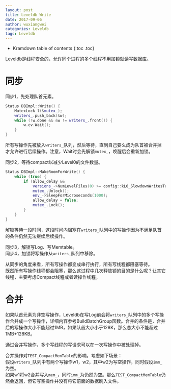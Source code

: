 ```yaml
---
layout: post
title: Leveldb Write
date: 2017-09-06
author: wuxiangwei
categories: Leveldb
tags: Leveldb
---
```


* Kramdown table of contents
{:toc .toc}

Leveldb是线程安全的，允许同个进程的多个线程不用加锁就读写数据库。

# 同步

同步1，先处理队首元素。

```cpp
Status DBImpl::Write() {
    MutexLock l(&mutex_);
    writers_.push_back(&w);
    while (!w.done && &w != writers_.front()) {
        w.cv.Wait();
    }
}
```
所有写操作先被放入`writers_`队列，然后等待，直到自己要么成为队首被合并掉才允许进行后续操作。注意，Wait时会先解锁`mutex_`，唤醒后会重新加锁。


同步2，等待compact以减少Level0的文件数量。

```cpp
Status DBImpl::MakeRoomForWrite() {
    while (true) {
        if (allow_delay && 
            versions_->NumLevelFiles(0) >= config::kL0_SlowdownWritesTrigger) {
            mutex_.Unlock();
            env_->SleepForMicroseconds(1000);
            allow_delay = false;
            mutex_.Lock();
        }
    }
}
```
解锁等待一段时间，这段时间内阻塞在`writers_`队列中的写操作因为不满足队首的条件仍然无法继续后续操作。

同步3，解锁写Log、写Memtable。    
同步4，加锁将写操作从`writers_`队列中移除。    

从同步的角度来看，所有写操作都变成串行执行，所有写线程都阻塞等待。    
既然所有写操作线程都会阻塞，那么这过程中几次释放锁的目的是什么呢？让其它线程，主要考虑Compact线程或者读操作线程。

# 合并

如果队首元素为非空写操作，Leveldb在写Log前会将`writers_`队列中的多个写操作合并成一个写操作，详细内容参考BuildBatchGroup函数。合并的条件是，合并后的写操作大小不能超过1MB，如果队首大小小于128K，那么总大小不能超过1MB+128KB。

通过合并写操作，多个写线程的写请求可以在一次写操作中被处理掉。

合并操作对`TEST_CompactMemTable`的影响。考虑如下场景：    
假设`writers_`队列中有两个写操作w1，w2，其中w2为写空操作，同时假设`imm_`为空。    
如果w1将w2合并写入`mem_`，同时`imm_`为仍然为空。那么`TEST_CompactMemTable`仍然会返回，但它写空操作并没有将它前面的数据刷入文件。



